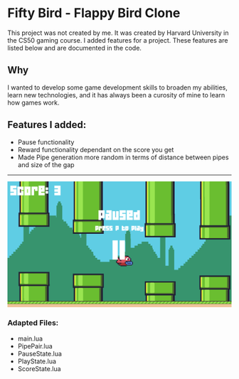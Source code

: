 # Fifty Bird - Flappy Bird Clone
This project was not created by me. It was created by Harvard University in the CS50 gaming course. I added features for a project.
These features are listed below and are documented in the code.

## Why
I wanted to develop some game development skills to broaden my abilities, learn new technologies, and it has always been a curosity of mine to learn how games work.

## Features I added:
- Pause functionality 
- Reward functionality dependant on the score you get
- Made Pipe generation more random in terms of distance between pipes and size of the gap
---
<img src="demo.png">

### Adapted Files:
- main.lua
- PipePair.lua
- PauseState.lua
- PlayState.lua
- ScoreState.lua
